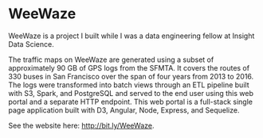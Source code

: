 # WeeWaze

WeeWaze is a project I built while I was a data engineering fellow at Insight Data Science.

The traffic maps on WeeWaze are generated using a subset of approximately 90 GB of GPS logs from the SFMTA. It covers the routes of 330 buses in San Francisco over the span of four years from 2013 to 2016. The logs were transformed into batch views through an ETL pipeline built with S3, Spark, and PostgreSQL and served to the end user using this web portal and a separate HTTP endpoint. This web portal is a full-stack single page application built with D3, Angular, Node, Express, and Sequelize.

See the website here: http://bit.ly/WeeWaze.
